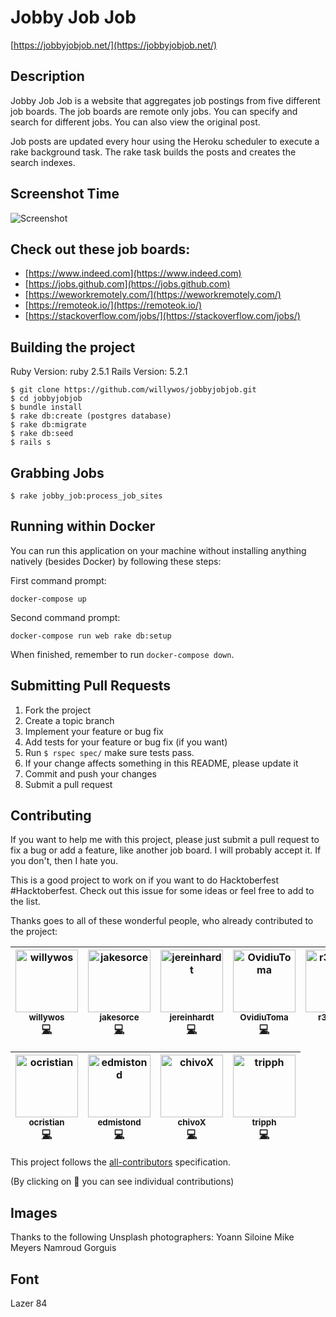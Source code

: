 # Jobby Job Job

[https://jobbyjobjob.net/](https://jobbyjobjob.net/)

## Description

Jobby Job Job is a website that aggregates job postings from five different job boards.
The job boards are remote only jobs. You can specify and search for different jobs.
You can also view the original post.

Job posts are updated every hour using the Heroku scheduler to execute a rake
background task. The rake task builds the posts and creates the search indexes.

## Screenshot Time

![Screenshot](public/img/screenshot.png)

## Check out these job boards:

- [https://www.indeed.com](https://www.indeed.com)
- [https://jobs.github.com](https://jobs.github.com)
- [https://weworkremotely.com/](https://weworkremotely.com/)
- [https://remoteok.io/](https://remoteok.io/)
- [https://stackoverflow.com/jobs/](https://stackoverflow.com/jobs/)


## Building the project

Ruby Version: ruby 2.5.1
Rails Version: 5.2.1

```
$ git clone https://github.com/willywos/jobbyjobjob.git
$ cd jobbyjobjob
$ bundle install
$ rake db:create (postgres database)
$ rake db:migrate
$ rake db:seed
$ rails s
```

## Grabbing Jobs

```
$ rake jobby_job:process_job_sites
```

## Running within Docker

You can run this application on your machine without installing anything natively (besides Docker) by following these steps:

First command prompt:
```
docker-compose up
```

Second command prompt:
```
docker-compose run web rake db:setup
```

When finished, remember to run `docker-compose down`.

## Submitting Pull Requests

1. Fork the project
2. Create a topic branch
3. Implement your feature or bug fix
4. Add tests for your feature or bug fix (if you want)
5. Run `$ rspec spec/` make sure tests pass.
6. If your change affects something in this README, please update it
7. Commit and push your changes
8. Submit a pull request

## Contributing
If you want to help me with this project, please just submit a pull request to fix a bug or add a feature, like another job board. I will probably accept it. If you don't, then I hate you.

This is a good project to work on if you want to do Hacktoberfest #Hacktoberfest. Check out this issue for some ideas or feel free to add to the list.

Thanks goes to all of these wonderful people, who already contributed to the project:

<!--
curl command to generate contributors
curl https://api.github.com/repos/willywos/jobbyjobjob/contributors | jq '.[] | .login + " " + .login + " " + .html_url + " " + "code"'

There is a bug in the atom plugin for allcontributors. You have to add a '[' before the img tag that gets generated.
-->

<!-- Contributors START
jakesorce jakesorce https://github.com/jakesorce code
jereinhardt jereinhardt https://github.com/jereinhardt code
OvidiuToma OvidiuToma https://github.com/OvidiuToma code
r33beers r33beers https://github.com/r33beers code
ConnorBach ConnorBach https://github.com/ConnorBach code
inqii inqii https://github.com/inqii code
ocristian ocristian https://github.com/ocristian code
edmistond edmistond https://github.com/edmistond code
chivoX chivoX https://github.com/chivoX code
tripph tripph https://github.com/tripph code

Contributors END -->
<!-- Contributors table START -->
| [<img src="https://avatars.githubusercontent.com/willywos?s=100" width="100" alt="willywos" /><br /><sub>willywos</sub>](https://github.com/willywos)<br />[💻](git@github.com:willywos/jobbyjobjob/commits?author=willywos) | [<img src="https://avatars.githubusercontent.com/jakesorce?s=100" width="100" alt="jakesorce" /><br /><sub>jakesorce</sub>](https://github.com/jakesorce)<br />[💻](git@github.com:willywos/jobbyjobjob/commits?author=jakesorce) | [<img src="https://avatars.githubusercontent.com/jereinhardt?s=100" width="100" alt="jereinhardt" /><br /><sub>jereinhardt</sub>](https://github.com/jereinhardt)<br />[💻](git@github.com:willywos/jobbyjobjob/commits?author=jereinhardt) | [<img src="https://avatars.githubusercontent.com/OvidiuToma?s=100" width="100" alt="OvidiuToma" /><br /><sub>OvidiuToma</sub>](https://github.com/OvidiuToma)<br />[💻](git@github.com:willywos/jobbyjobjob/commits?author=OvidiuToma) | [<img src="https://avatars.githubusercontent.com/r33beers?s=100" width="100" alt="r33beers" /><br /><sub>r33beers</sub>](https://github.com/r33beers)<br />[💻](git@github.com:willywos/jobbyjobjob/commits?author=r33beers) | [<img src="https://avatars.githubusercontent.com/ConnorBach?s=100" width="100" alt="ConnorBach" /><br /><sub>ConnorBach</sub>](https://github.com/ConnorBach)<br />[💻](git@github.com:willywos/jobbyjobjob/commits?author=ConnorBach) | [<img src="https://avatars.githubusercontent.com/inqii?s=100" width="100" alt="inqii" /><br /><sub>inqii</sub>](https://github.com/inqii)<br />[💻](git@github.com:willywos/jobbyjobjob/commits?author=inqii) |
| :---: | :---: | :---: | :---: | :---: | :---: | :---: |

| [<img src="https://avatars.githubusercontent.com/ocristian?s=100" width="100" alt="ocristian" /><br /><sub>ocristian</sub>](https://github.com/ocristian)<br />[💻](git@github.com:willywos/jobbyjobjob/commits?author=ocristian) | [<img src="https://avatars.githubusercontent.com/edmistond?s=100" width="100" alt="edmistond" /><br /><sub>edmistond</sub>](https://github.com/edmistond)<br />[💻](git@github.com:willywos/jobbyjobjob/commits?author=edmistond) | [<img src="https://avatars.githubusercontent.com/chivoX?s=100" width="100" alt="chivoX" /><br /><sub>chivoX</sub>](https://github.com/chivoX)<br />[💻](git@github.com:willywos/jobbyjobjob/commits?author=chivoX) | [<img src="https://avatars.githubusercontent.com/tripph?s=100" width="100" alt="tripph" /><br /><sub>tripph</sub>](https://github.com/tripph)<br />[💻](git@github.com:willywos/jobbyjobjob/commits?author=tripph) |
| :---: | :---: | :---: | :---: |
<!-- Contributors table END -->
This project follows the [all-contributors](https://github.com/kentcdodds/all-contributors) specification.

(By clicking on 📖 you can see individual contributions)

## Images
Thanks to the following Unsplash photographers:
Yoann Siloine
Mike Meyers
Namroud Gorguis

## Font
Lazer 84

